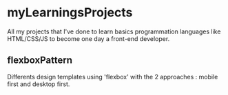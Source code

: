 # myLearningsProjects
All my projects that I've done to learn basics programmation languages like HTML/CSS/JS to become one day a front-end developer.

## flexboxPattern
Differents design templates using 'flexbox' with the 2 approaches : mobile first and desktop first.
